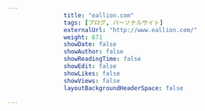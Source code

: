 ---
                title: "eallion.com"
                tags: [ブログ, パーソナルサイト]
                externalUrl: "http://www.eallion.com/"
                weight: 671
                showDate: false
                showAuthor: false
                showReadingTime: false
                showEdit: false
                showLikes: false
                showViews: false
                layoutBackgroundHeaderSpace: false
                ---

